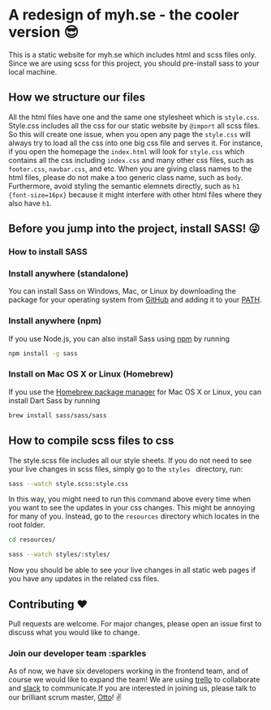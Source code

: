 # A redesign of myh.se - the cooler version :sunglasses:
This is a static website for myh.se which includes html and scss files only.
Since we are using scss for this project, you should pre-install sass to your local machine.

## How we structure our files
All the html files have one and the same one stylesheet which is ```style.css```. Style.css includes all the css for our static website by ```@import``` all scss files.
So this will create one issue, when you open any page the ```style.css``` will always try to load all the css into one big css file and serves it. For instance, if you open the homepage the ```index.html``` will look for ```style.css``` which contains all the css including ```index.css``` and many other css files, such as ```footer.css```, ```navbar.css```, and etc. When you are giving class names to the html files, please do not make a too generic class name, such as ```body```. Furthermore, avoid styling the semantic elemnets directly, such as ```h1 {font-size=16px}``` because it might interfere with other html files where they also have ```h1```.

## Before you jump into the project, install SASS! :stuck_out_tongue_winking_eye:

### How to install SASS

### Install anywhere (standalone)

You can install Sass on Windows, Mac, or Linux by downloading the package for your operating system from [GitHub](https://github.com/sass/dart-sass/releases/tag/1.26.11) and adding it to your [PATH](https://katiek2.github.io/path-doc/). 
### Install anywhere (npm)
If you use Node.js, you can also install Sass using [npm](https://www.npmjs.com/) by running
```bash
npm install -g sass
```
### Install on Mac OS X or Linux (Homebrew)
If you use the [Homebrew package manager](https://brew.sh/) for Mac OS X or Linux, you can install Dart Sass by running
```bash
brew install sass/sass/sass
```

## How to compile scss files to css
The style.scss file includes all our style sheets. If you do not need to see your live changes in scss files, simply go to the ```styles ``` directory, run:
```bash
sass --watch style.scss:style.css
```
In this way, you might need to run this command above every time when you want to see the updates in your css changes. This might be annoying for many of you. Instead, go to the ```resources``` directory which locates in the root folder.
```bash 
cd resources/
``` 

```bash
sass --watch styles/:styles/
```
Now you should be able to see your live changes in all static web pages if you have any updates in the related css files. 

## Contributing :heart:
Pull requests are welcome. For major changes, please open an issue first to discuss what you would like to change. 

### Join our developer team :sparkles
As of now, we have six developers working in the frontend team, and of course we would like to expand the team! We are using [trello](https://trello.com/en) to collaborate and [slack](https://slack.com/intl/en-se/) to communicate.If you are interested in joining us, please talk to our brilliant scrum master, [Otto](https://github.com/ottoreimers)! :v:
